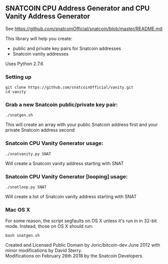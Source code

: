 ## SNATCOIN CPU Address Generator and CPU Vanity Address Generator

See https://github.com/snatcoinOfficial/snatcoin/blob/master/README.md

This library will help you create:
 
  * public and private key pairs for Snatcoin addresses
  * Snatcoin vanity addresses

Uses Python 2.7.6


### Setting up

    git clone https://github.com/snatcoinOfficial/vanity.git
    cd vanity


### Grab a new Snatcoin public/private key pair:

    ./snatgen.sh

  This will create an array with your public Snatcoin address first and your private Snatcoin address second


### Snatcoin CPU Vanity Generator usage:

    ./snatvanity.py SNAT

  Will create a Snatcoin vanity address starting with SNAT
  
    
### Snatcoin CPU Vanity Generator [looping] usage:

    ./snatloop.py SNAT

  Will create a list of Snatcoin vanity address starting with SNAT


### Mac OS X

For some reason, the script segfaults on OS X unless it's run in in 32-bit mode. Instead, those on OS X should run:

    bash snatgen.sh


Created and Licensed Public Domain by Joric/bitcoin-dev June 2012 with minor modifications by David Sterry.  
Modifications on February 26th 2018 by the Snatcoin Developers.
